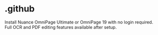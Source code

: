 # .github
Install Nuance OmniPage Ultimate or OmniPage 19 with no login required. Full OCR and PDF editing features available after setup.
